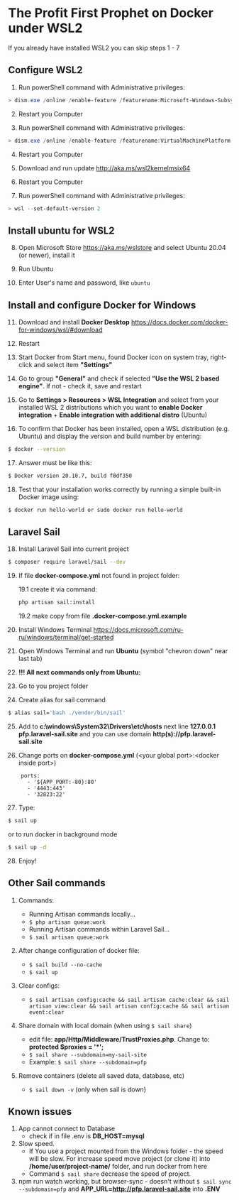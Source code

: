 # The Profit First Prophet on Docker under WSL2

If you already have installed WSL2 you can skip steps 1 - 7

## Configure WSL2

1. Run powerShell command with Administrative privileges:

```powershell 
> dism.exe /online /enable-feature /featurename:Microsoft-Windows-Subsystem-Linux /all /norestart
```

2. Restart you Computer

3. Run powerShell command with Administrative privileges:

```powershell
> dism.exe /online /enable-feature /featurename:VirtualMachinePlatform /all /norestart
```

4. Restart you Computer

5. Download and run update http://aka.ms/wsl2kernelmsix64

6. Restart you Computer

7. Run powerShell command with Administrative privileges:

```powershell
> wsl --set-default-version 2
```

## Install ubuntu for WSL2

8. Open Microsoft Store https://aka.ms/wslstore and select Ubuntu 20.04 (or newer), install it

9. Run Ubuntu

10. Enter User's name and password, like `ubuntu`

## Install and configure Docker for Windows

11. Download and install **Docker Desktop** https://docs.docker.com/docker-for-windows/wsl/#download

12. Restart

13. Start Docker from Start menu, found Docker icon on system tray, right-click and select item **"Settings"**

14. Go to group **"General"** and check if selected **"Use the WSL 2 based engine"**. If not - check it, save and
    restart

15. Go to **Settings > Resources > WSL Integration** and select from your installed WSL 2 distributions which you want
    to **enable Docker integration** + **Enable integration with additional distro** (Ubuntu)

16. To confirm that Docker has been installed, open a WSL distribution (e.g. Ubuntu) and display the version and build
    number by entering:

```bash    
$ docker --version
```

17. Answer must be like this:

```bash    
$ Docker version 20.10.7, build f0df350
```

18. Test that your installation works correctly by running a simple built-in Docker image using:

```bash    
$ docker run hello-world or sudo docker run hello-world
```    

## Laravel Sail

18. Install Laravel Sail into current project

```bash
$ composer require laravel/sail --dev
```

19. If file **docker-compose.yml** not found in project folder:

    19.1 create it via command:
    ```bash
    php artisan sail:install
    ```

    19.2 make copy from file **.docker-compose.yml.example**

20. Install Windows Terminal https://docs.microsoft.com/ru-ru/windows/terminal/get-started

21. Open Windows Terminal and run **Ubuntu** (symbol "chevron down" near last tab)

22. **!!! All next commands only from Ubuntu:**

23. Go to you project folder

24. Create alias for sail command

```bash 
$ alias sail='bash ./vendor/bin/sail'
```

25. Add to **c:\windows\System32\Drivers\etc\hosts** next line **127.0.0.1 pfp.laravel-sail.site** 
    and you can use domain **http(s)://pfp.laravel-sail.site**

26. Change ports on **docker-compose.yml** (\<your global port\>:\<docker inside port\>)
```
    ports:
      - '${APP_PORT:-80}:80'
      - '4443:443'
      - '32823:22'
```

27. Type:

```bash
$ sail up
```

or to run docker in background mode

```bash
$ sail up -d
```

28. Enjoy!

## Other Sail commands

1. Commands:
    - Running Artisan commands locally...
    - ```$ php artisan queue:work ```
    - Running Artisan commands within Laravel Sail...
    - ```$ sail artisan queue:work```

2. After change configuration of docker file:
    - ```$ sail build --no-cache```
    - ```$ sail up```

3. Clear configs:
    - ```$ sail artisan config:cache && sail artisan cache:clear && sail artisan view:clear && sail artisan config:cache && sail artisan event:clear```

4. Share domain with local domain (when using ```$ sail share```)
    - edit file: **app/Http/Middleware/TrustProxies.php**. Change to: **protected $proxies = '\*';**
    - ```$ sail share --subdomain=my-sail-site```
    - Example: ```$ sail share --subdomain=pfp```

5. Remove containers (delete all saved data, database, etc)
    - ```$ sail down -v``` (only when sail is down)

## Known issues

1. App cannot connect to Database
    - check if in file .env is **DB_HOST=mysql**
2. Slow speed.
    - If You use a project mounted from the Windows folder - the speed will be slow. For increase speed move project (or
      clone it) into **/home/user/project-name/** folder, and run docker from here
    - Command ```$ sail share``` decrease the speed of project.
3. npm run watch working, but browser-sync - doesn't without ```$ sail sync --subdomain=pfp``` and
   **APP_URL=http://pfp.laravel-sail.site** into **.ENV**

